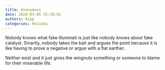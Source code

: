 ```yaml
---
title: Anonymous
date: 2020-03-05 15:39:01
authors: Ripp
categories: Holiday
---
```


 Nobody knows what fake illuminati is just like nobody knows about fake catalyst.  Smartly, nobody takes the bait and argues the point because it is like having to prove a negative or argue with a flat earther.

Neither exist and it just gives the wingnuts something or someone to blame for their miserable life.